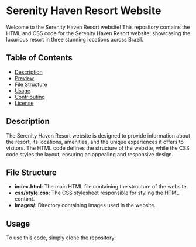 # Serenity Haven Resort Website

Welcome to the Serenity Haven Resort website! This repository contains the HTML and CSS code for the Serenity Haven Resort website, showcasing the luxurious resort in three stunning locations across Brazil.

## Table of Contents

- [Description](#description)
- [Preview](#preview)
- [File Structure](#file-structure)
- [Usage](#usage)
- [Contributing](#contributing)
- [License](#license)

## Description

The Serenity Haven Resort website is designed to provide information about the resort, its locations, amenities, and the unique experiences it offers to visitors. The HTML code defines the structure of the website, while the CSS code styles the layout, ensuring an appealing and responsive design.

## File Structure

- **index.html**: The main HTML file containing the structure of the website.
- **css/style.css**: The CSS stylesheet responsible for styling the HTML content.
- **images/**: Directory containing images used in the website.

## Usage

To use this code, simply clone the repository: